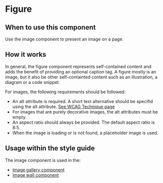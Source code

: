 # Figure

## When to use this component

Use the image component to present an image on a page.

## How it works

In general, the figure component represents self-contained content and adds the benefit of providing an optional caption tag. A figure mostly is an image, but it also be other self-containted content such as an illustration, a diagram or a code snippet.

For images, the following requirements should be followed:

* An alt attribute is required. A short text alternative should be specifid using the alt attribute. [See WCAG Technique page](https://www.w3.org/TR/WCAG20-TECHS/H37.html)
* For images that are purely decorative images, the alt attributes must be empty.
* An aspect ratio should always be provided. The default aspect ratio is 8:5.
* When the image is loading or is not found, a placeholder image is used.

## Usage within the style guide

The image component is used in the:

* <a href="{{path './image-gallery.html'}}">Image gallery component</a>
* <a href="{{path './image-wall.html'}}">Image wall component</a>
